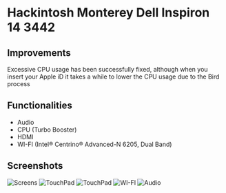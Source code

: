 
# Hackintosh Monterey Dell Inspiron 14 3442

## Improvements

Excessive CPU usage has been successfully fixed, although when you insert your Apple iD it takes a while to lower the CPU usage due to the Bird process

## Functionalities

- Audio
- CPU (Turbo Booster)
- HDMI
- WI-FI (Intel® Centrino® Advanced-N 6205, Dual Band)


## Screenshots

![Screens](https://images2.imgbox.com/d4/5a/nicCuJrA_o.png)
![TouchPad](https://images2.imgbox.com/65/c5/84oHuws6_o.png)
![TouchPad](https://images2.imgbox.com/65/c5/84oHuws6_o.png)
![WI-FI](https://images2.imgbox.com/81/31/rXsZTOKN_o.png)
![Audio](https://images2.imgbox.com/3b/9c/yvtQ6lBo_o.png)
